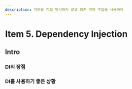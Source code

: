 ```yaml
---
description: 자원을 직접 명시하지 말고 의존 객체 주입을 사용하라
---
```


# Item 5. Dependency Injection

## Intro

### DI의 장점

### DI를 사용하기 좋은 상황
